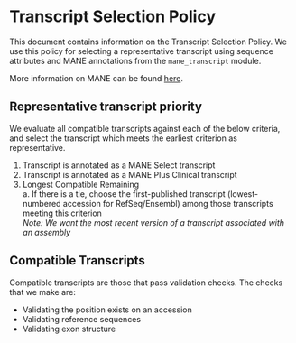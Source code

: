 # Transcript Selection Policy

This document contains information on the Transcript Selection Policy. We use this policy for selecting a representative transcript using sequence attributes and MANE annotations from the `mane_transcript` module.

More information on MANE can be found [here](https://www.ncbi.nlm.nih.gov/refseq/MANE/).

## Representative transcript priority
We evaluate all compatible transcripts against each of the below criteria, and select the transcript which meets the earliest criterion as representative.

1. Transcript is annotated as a MANE Select transcript
2. Transcript is annotated as a MANE Plus Clinical transcript
3. Longest Compatible Remaining\
   a. If there is a tie, choose the first-published transcript (lowest-numbered accession for RefSeq/Ensembl) among those transcripts meeting this criterion\
   _Note: We want the most recent version of a transcript associated with an assembly_

## Compatible Transcripts

Compatible transcripts are those that pass validation checks. The checks that we make are:

   - Validating the position exists on an accession
   - Validating reference sequences
   - Validating exon structure
